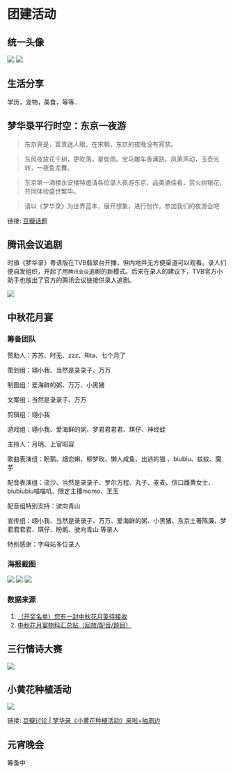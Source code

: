 # 团建活动


## 统一头像

![](/image/lu/tuan-1.webp)
![](/image/lu/tuan-2.webp)


## 生活分享

学历，宠物，美食，等等...


## 梦华录平行时空：东京一夜游

> 东京真是，富贵迷人眼。在宋朝，东京的夜晚没有宵禁。

> 东风夜放花千树，更吹落，星如雨。宝马雕车香满路。凤箫声动，玉壶光转，一夜鱼龙舞。

> 东京第一酒楼永安楼特邀请各位录人夜游东京，品美酒佳肴，赏火树银花，共同体验盛世繁华。

> 请以《梦华录》为世界蓝本，展开想象，进行创作，参加我们的夜游会吧


链接: [豆瓣话题](https://www.douban.com/gallery/topic/3343421/?dt_platform=wechat_friends&dt_dapp=1)




## 腾讯会议追剧

时值《梦华录》粤语版在TVB翡翠台开播，但内地并无方便渠道可以观看。录人们便自发组织，开起了用`腾讯会议`追剧的新模式。后来在录人的建议下，TVB官方小助手也放出了官方的腾讯会议链接供录人追剧。

![](/image/lu/lu.jpg)


## 中秋花月宴


### 筹备团队

赞助人：苏苏、时无、zzz、Rita、七个月了

策划组：翊小我、当然是录录子、万万

制图组：爱海鲜的粥、万万、小黑猪

文案组：当然是录录子、万万

剪辑组：翊小我 

游戏组：翊小我、爱海鲜的粥、梦君君君君、琪仔、神经蛙

主持人：月明、上官昭容

歌曲表演组：盼鹅、烟恋蝌、柳梦玫、懒人咸鱼、出逃的猫 、biubiu、蚊蚊、魔芋

配音表演组：流沙、当然是录录子、罗尔方程、丸子、麦麦、信口雌黄女士、biubiubiu喵喵叽、限定主播momo、玊玉

配音组特别支持：驶向青山

宣传组：翊小我、当然是录录子、万万、爱海鲜的粥、小黑猪、东京土著陈廉、梦君君君君、琪仔、盼鹅、驶向青山 等录人

特别感谢：字母站多位录人


### 海报截图

![](/image/lu/zq-1.webp)
![](/image/lu/zq-2.webp)
![](/image/lu/zq-3.webp)


### 数据来源

1. [（开奖名单）您有一封中秋花月笺待接收 ](https://www.douban.com/group/topic/274662825/?_i=4589105Rn8heGv)
2. [中秋花月宴物料汇总贴（回放/配音/题目）](https://www.douban.com/group/topic/274744209/?type=rec#sep&_i=4592909Rn8heGv)


## 三行情诗大赛

![](/image/lu/poet.webp)



## 小黄花种植活动

![](/image/lu/flow.bmp)

链接: [豆瓣讨论 | 梦华录《小黄花种植活动》来啦+抽周边 ](https://www.douban.com/group/topic/276486341/?_i=65714974bea9330,5720766OBxYktj&dt_platform=wechat_friends&dt_dapp=1)



## 元宵晚会

筹备中
